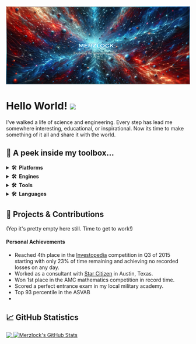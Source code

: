 [![Header](https://raw.githubusercontent.com/Merzlock/merzlock/master/Images/readme_header2.png "Header")](https://github.com/Merzlock)

# Hello World! <a href="https://www.gautamkrishnar.com/"><img src="https://media.giphy.com/media/hvRJCLFzcasrR4ia7z/giphy.gif" width="5%"></a>

I've walked a life of science and engineering. Every step has lead me somewhere interesting, educational, or inspirational. Now its time to make something of it all and share it with the world.

## 🔧 A peek inside my toolbox...
<details>
  <summary><b>🛠️&nbsp;&nbsp;Platforms</b></summary>
  <br>I am familiar with these platforms:<br><br>
  <table cellspacing="0" cellpadding="0">
    <tr>
      <td><a href="https://www.microsoft.com"><img src="https://raw.githubusercontent.com/Merzlock/merzlock/master/Icons/Windows.svg" alt="Windows" title="Microsoft Windows" style="width:40px;height:40px;border:0;"></a></td>
      <td><a href="https://www.linux.org"><img src="https://raw.githubusercontent.com/Merzlock/merzlock/master/Icons/Ubuntu.svg" alt="Linux" title="Ubuntu/Linux" style="width:40px;height:40px;border:0;"></a></td>
      <td><a href="https://www.android.com"><img src="https://raw.githubusercontent.com/Merzlock/merzlock/master/Icons/Android.svg" alt="Android" title="Android " style="width:40px;height:40px;border:0;"></a></td>
      <td><a href="https://github.com"><img src="https://raw.githubusercontent.com/Merzlock/merzlock/master/Icons/Github.svg" alt="GitHub" title="Github" style="width:40px;height:40px;border:0;"></a></td>
      <td><a href="https://www.google.com"><img src="https://raw.githubusercontent.com/Merzlock/merzlock/master/Icons/Google.svg" alt="Google" title="Google Cloud" style="width:40px;height:40px;border:0;"></a></td>
      <td><a href="https://www.amazon.com"><img src="https://raw.githubusercontent.com/Merzlock/merzlock/master/Icons/Amazon.svg" alt="Amazon" title="Amazon Web Services" style="width:40px;height:40px;border:0;"></a></td>
      <td><a href="https://discord.com"><img src="https://raw.githubusercontent.com/Merzlock/merzlock/master/Icons/Discord.svg" alt="Discord" title="Discord Servers & Bots" style="width:40px;height:40px;border:0;"></a></td>
    </tr>
  </table>
</details>

<details>
  <summary><b>🛠️&nbsp;&nbsp;Engines</b></summary>
  <br>These are the engines I use:<br><br>
  <table cellspacing="0" cellpadding="0">
    <tr>
      <td><a href="https://www.unrealengine.com/"><img src="https://raw.githubusercontent.com/Merzlock/merzlock/master/Icons/Unreal.svg" alt="Unreal Engine 5" title="Unreal Engine 5" style="width:40px;height:40px;border:0;"></a></td>
      <td><a class="no-tufte-underline" href="https://unity.com/"><img src="https://raw.githubusercontent.com/Merzlock/merzlock/master/Icons/Unity.svg" alt="Unity" title="Unity" style="width:40px;height:40px;border:0;"></a></td>
    </tr>
  </table>
</details>

<details>
  <summary><b>🛠️&nbsp;&nbsp;Tools</b></summary>
  <br>I use these tools:<br><br>
  <table cellspacing="0" cellpadding="0">
    <tr>
      <td><a href="https://www.jetbrains.com/pycharm/"><img src="https://raw.githubusercontent.com/Merzlock/merzlock/master/Icons/PyCharm.svg" alt="PyCharm" title="PyCharm" style="width:40px;height:40px;border:0;"></a></td>
      <td><a href="https://www.gimp.org/"><img src="https://raw.githubusercontent.com/Merzlock/merzlock/master/Icons/GIMP.svg" alt="GIMP" title="GIMP" style="width:40px;height:40px;border:0;"></a></td>
      <td><a href="https://www.blackmagicdesign.com"><img src="https://raw.githubusercontent.com/Merzlock/merzlock/master/Icons/DaVinci.svg" alt="DaVinci Resolve" title="DaVinci Resolve" style="width:40px;height:40px;border:0;"></a></td>
      <td><a href="https://www.clipstudio.net/en"><img src="https://raw.githubusercontent.com/Merzlock/merzlock/master/Icons/CSP.png" alt="Clip Studio Paint" title="Clip Studio Paint" style="width:40px;height:40px;border:0;"></a></td>
      <td><a href="https://www.oracle.com/virtualization/"><img src="https://raw.githubusercontent.com/Merzlock/merzlock/master/Icons/Oracle.png" alt="Oracle VM" title="Oracle VM" style="width:40px;height:40px;border:0;"></a></td>
      <td><a href="https://www.blender.org/"><img src="https://raw.githubusercontent.com/Merzlock/merzlock/master/Icons/Blender.svg" alt="Blender" title="Blender" style="height:40px;border:0;"></a></td>
      <td><a href="https://git-scm.com/"><img src="https://raw.githubusercontent.com/Merzlock/merzlock/master/Icons/Git.svg" alt="Git" title="Git" style="width:40px;height:40px;border:0;"></a></td>
      <td><a href="https://www.postgresql.org/"><img src="https://raw.githubusercontent.com/Merzlock/merzlock/master/Icons/Postgresql.svg" alt="PostgreSQL" title="PostgreSQL" style="width:40px;height:40px;border:0;"></a></td>
      <td><a href="https://neo4j.com/"><img src="https://raw.githubusercontent.com/Merzlock/merzlock/master/Icons/Neo4j.svg" alt="Neo4j" title="Neo4j" style="height:40px;border:0;"></a></td>
    </tr>
  </table>
</details>

<details>
  <summary><b>🛠️&nbsp;&nbsp;Languages</b></summary>
  <br>These are the programming languages I use:<br><br>
  <table cellspacing="0" cellpadding="0">
    <tr>
      <td><a href="https://www.python.org/"><img src="https://raw.githubusercontent.com/Merzlock/merzlock/master/Icons/Python.svg" alt="Python" title="Python" style="width:40px;height:40px;border:0;"></a></td>
      <td><a href="https://developer.mozilla.org/en-US/docs/Web/JavaScript"><img src="https://raw.githubusercontent.com/Merzlock/merzlock/master/Icons/Javascript.svg" alt="JavaScript" title="JavaScript" style="width:40px;height:40px;border:0;"></a></td>
      <td><a href="https://www.java.com/"><img src="https://raw.githubusercontent.com/Merzlock/merzlock/master/Icons/Java.svg" alt="Java" title="Java" style="width:40px;height:40px;border:0;"></a></td>
      <td><a href="https://docs.microsoft.com/en-us/dotnet/csharp/"><img src="https://raw.githubusercontent.com/Merzlock/merzlock/master/Icons/Csharp.svg" alt="C#" title="C#" style="width:40px;height:40px;border:0;"></a></td>
    </tr>
  </table>
</details>


## 🌌 Projects & Contributions

(Yep it's pretty empty here still. Time to get to work!)


<!-- Replace below links with your social media or omit if not necessary -->
[1.2]: http://i.imgur.com/wWzX9uB.png (twitter icon without padding)
[3.2]: https://raw.githubusercontent.com/MartinHeinz/MartinHeinz/master/linkedin-3-16.png (LinkedIn icon without padding)
[1]: https://twitter.com/Your_Twitter_Handle
[3]: https://www.linkedin.com/in/your-linkedin-profile/

#### Personal Achievements
- Reached 4th place in the [Investopedia](https://www.investopedia.com/) competition in Q3 of 2015 starting with only 23% of time remaining and achieving no recorded losses on any day.
- Worked as a consultant with [Star Citizen](https://robertsspaceindustries.com/) in Austin, Texas.
- Won 1st place in the AMC mathematics competition in record time.
- Scored a perfect entrance exam in my local military academy.
- Top 93 percentile in the ASVAB
- 

<!--
<details>
  <summary><b>📈&nbsp;&nbsp;Language&nbsp;/&nbsp;Framework stats</b></summary>
  <br/>
  <a href='https://profile.codersrank.io/user/merzlock/'>
  <img src='http://cr-skills-chart-widget.azurewebsites.net/api/api?username=merzlock&padding=30&skills=angular,batchfile,c,C%23,coffeescript,dart,go,html,json,java,javascript,less,mysql,php,pandas,perl,python,reactjs,scss,shell,svelte,swift,typescript,vue'>
  </a>
</details>
-->
## &#x1f4c8; GitHub Statistics

<a href="https://github.com/Merzlock/Merzlock">
  <img align="center" src="https://github-readme-stats.vercel.app/api/top-langs/?username=Merzlock&title_color=ffffff&text_color=c9cacc&icon_color=2bbc8a&bg_color=1d1f21&langs_count=3" />
</a>
<a href="https://github.com/Merzlock/Merzlock">
  <img align="center" src="https://github-readme-stats.vercel.app/api?username=Merzlock&show_icons=true&line_height=27&count_private=true&title_color=ffffff&text_color=c9cacc&icon_color=2bbc8a&bg_color=1d1f21" alt="Merzlock's GitHub Stats" />
</a>

